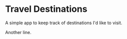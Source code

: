 # Travel Destinations

A simple app to keep track of destinations I'd like to visit.


Another line.
